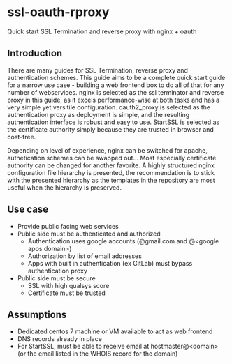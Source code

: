 # ssl-oauth-rproxy
Quick start SSL Termination and reverse proxy with nginx + oauth

## Introduction
There are many guides for SSL Termination, reverse proxy and authentication schemes. This guide aims to be a complete quick start guide for a narrow use case - building a web frontend box to do all of that for any number of webservices. nginx is selected as the ssl terminator and reverse proxy in this guide, as it excels performance-wise at both tasks and has a very simple yet versitile configuration. oauth2_proxy is selected as the authentication proxy as deployment is simple, and the resulting authentication interface is robust and easy to use. StartSSL is selected as the certificate authority simply because they are trusted in browser and cost-free.

Depending on level of experience, nginx can be switched for apache, authetication schemes can be swapped out... Most especially certificate authority can be changed for another favorite. A highly structured nginx configuration file hierarchy is presented, the recommendation is to stick with the presented hierarchy as the templates in the repository are most useful when the hierarchy is preserved.

## Use case
* Provide public facing web services
* Public side must be authenticated and authorized
  * Authentication uses google accounts (@gmail.com and @\<google apps domain\>)
  * Authorization by list of email addresses
  * Apps with built in authentication (ex GitLab) must bypass authentication proxy
* Public side must be secure
  * SSL with high qualsys score
  * Certificate must be trusted
  
## Assumptions
* Dedicated centos 7 machine or VM available to act as web frontend
* DNS records already in place
* For StartSSL, must be able to receive email at hostmaster@\<domain\> (or the email listed in the WHOIS record for the domain)

